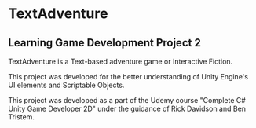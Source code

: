# TextAdventure
## Learning Game Development Project 2

TextAdventure is a Text-based adventure game or Interactive Fiction. 

This project was developed for the better understanding of Unity Engine's UI elements and Scriptable Objects.

This project was developed as a part of the Udemy course "Complete C# Unity Game Developer 2D" under the guidance of Rick Davidson and Ben Tristem.
